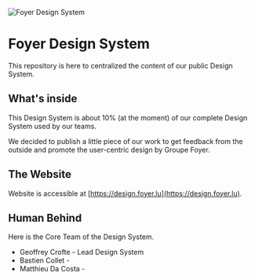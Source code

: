 ![Foyer Design System](https://repository-images.githubusercontent.com/212557910/60527300-e937-11e9-9968-bb6c139f1680)

# Foyer Design System

This repository is here to centralized the content of our public Design System.

## What's inside

This Design System is about 10% (at the moment) of our complete Design System used by our teams.

We decided to publish a little piece of our work to get feedback from the outside and promote the user-centric design by Groupe Foyer.

## The Website

Website is accessible at [https://design.foyer.lu](https://design.foyer.lu).

## Human Behind

Here is the Core Team of the Design System.

* Geoffrey Crofte - Lead Design System
* Bastien Collet -
* Matthieu Da Costa -


